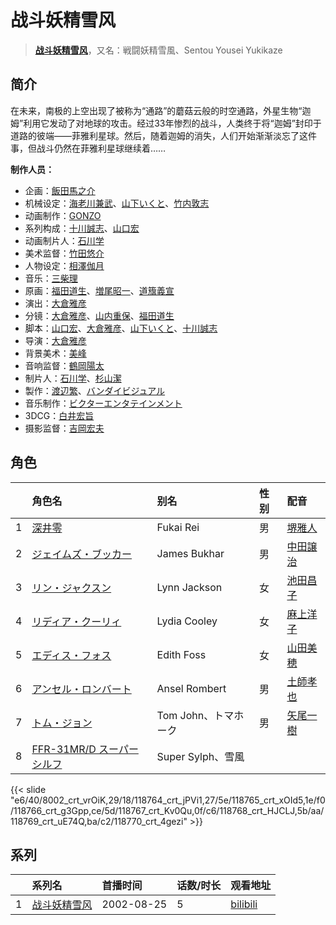 # 战斗妖精雪风


> <u>**[战斗妖精雪风](https://bgm.tv/subject/2842)**</u>，又名：戦闘妖精雪風、Sentou Yousei Yukikaze

## 简介

在未来，南极的上空出现了被称为“通路”的蘑菇云般的时空通路，外星生物“迦姆”利用它发动了对地球的攻击。经过33年惨烈的战斗，人类终于将“迦姆”封印于道路的彼端——菲雅利星球。然后，随着迦姆的消失，人们开始渐渐淡忘了这件事，但战斗仍然在菲雅利星球继续着……

**制作人员：**
- 企画：[飯田馬之介](https://bgm.tv/person/2598)
- 机械设定：[海老川兼武](https://bgm.tv/person/9236)、[山下いくと](https://bgm.tv/person/2753)、[竹内敦志](https://bgm.tv/person/2373)
- 动画制作：[GONZO](https://bgm.tv/person/541)
- 系列构成：[十川誠志](https://bgm.tv/person/242)、[山口宏](https://bgm.tv/person/335)
- 动画制片人：[石川学](https://bgm.tv/person/11939)
- 美术监督：[竹田悠介](https://bgm.tv/person/6157)
- 人物设定：[相澤伽月](https://bgm.tv/person/731)
- 音乐：[三柴理](https://bgm.tv/person/11221)
- 原画：[福田道生](https://bgm.tv/person/2610)、[増尾昭一](https://bgm.tv/person/2366)、[道籏義宣](https://bgm.tv/person/49822)
- 演出：[大倉雅彦](https://bgm.tv/person/1930)
- 分镜：[大倉雅彦](https://bgm.tv/person/1930)、[山内重保](https://bgm.tv/person/801)、[福田道生](https://bgm.tv/person/2610)
- 脚本：[山口宏](https://bgm.tv/person/335)、[大倉雅彦](https://bgm.tv/person/1930)、[山下いくと](https://bgm.tv/person/2753)、[十川誠志](https://bgm.tv/person/242)
- 导演：[大倉雅彦](https://bgm.tv/person/1930)
- 背景美术：[美峰](https://bgm.tv/person/27305)
- 音响监督：[鶴岡陽太](https://bgm.tv/person/29)
- 制片人：[石川学](https://bgm.tv/person/11939)、[杉山潔](https://bgm.tv/person/63121)
- 製作：[渡辺繁](https://bgm.tv/person/655)、[バンダイビジュアル](https://bgm.tv/person/56)
- 音乐制作：[ビクターエンタテインメント](https://bgm.tv/person/41)
- 3DCG：[白井宏旨](https://bgm.tv/person/63832)
- 摄影监督：[吉岡宏夫](https://bgm.tv/person/64461)

## 角色

|     |   角色名   |   别名  | 性别 |  配音  |
|:--- |:------  |:----      |:---  |:--   |
| 1 | [深井零](https://bgm.tv/character/8002) | Fukai Rei | 男 | [堺雅人](https://bgm.tv/person/4058) |
| 2 | [ジェイムズ・ブッカー](https://bgm.tv/character/118764) | James Bukhar | 男 | [中田譲治](https://bgm.tv/person/3971) |
| 3 | [リン・ジャクスン](https://bgm.tv/character/118765) | Lynn Jackson | 女 | [池田昌子](https://bgm.tv/person/4111) |
| 4 | [リディア・クーリィ](https://bgm.tv/character/118766) | Lydia Cooley | 女 | [麻上洋子](https://bgm.tv/person/4270) |
| 5 | [エディス・フォス](https://bgm.tv/character/118767) | Edith Foss | 女 | [山田美穂](https://bgm.tv/person/4146) |
| 6 | [アンセル・ロンバート](https://bgm.tv/character/118768) | Ansel Rombert | 男 | [土師孝也](https://bgm.tv/person/4378) |
| 7 | [トム・ジョン](https://bgm.tv/character/118769) | Tom John、トマホーク | 男 | [矢尾一樹](https://bgm.tv/person/4085) |
| 8 | [FFR-31MR/D スーパーシルフ](https://bgm.tv/character/118770) | Super Sylph、雪風 |  |  |

{{< slide "e6/40/8002_crt_vrOiK,29/18/118764_crt_jPVi1,27/5e/118765_crt_xOId5,1e/f0/118766_crt_g3Gpp,ce/5d/118767_crt_Kv0Qu,0f/c6/118768_crt_HJCLJ,5b/aa/118769_crt_uE74Q,ba/c2/118770_crt_4gezi" >}}

## 系列

|     |   系列名   |   首播时间  | 话数/时长  | 观看地址 |
|:---  |:------    |:----      |:---       |:---  |
| 1 |[战斗妖精雪风](https://bgm.tv/subject/2842)| 2002-08-25 | 5 | [bilibili](https://www.bilibili.com/bangumi/play/ss2702)  |



